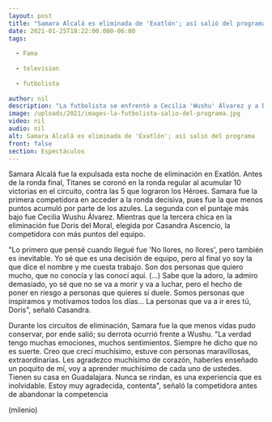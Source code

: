 ```yaml
---
layout: post
title: "Samara Alcalá es eliminada de 'Exatlón'; así salió del programa"
date: 2021-01-25T18:22:00.000-06:00
tags:
  
  - Fama
  
  - television
  
  - futbolista
  
author: nil
description: "La futbolista se enfrentó a Cecilia 'Wushu' Álvarez y a Doris del Moral en la ronda final. "
image: /uploads/2021/images-la-futbolista-salio-del-programa.jpg
video: nil
audio: nil
alt: Samara Alcalá es eliminada de 'Exatlón'; así salió del programa
front: false
section: Espectáculos
---
```


Samara Alcalá fue la expulsada esta noche de eliminación en Exatlón. Antes de la ronda final, Titanes se coronó en la ronda regular al acumular 10 victorias en el circuito, contra las 5 que lograron los Héroes.  Samara fue la primera competidora en acceder a la ronda decisiva, pues fue la que menos puntos acumuló por parte de los azules. La segunda con el puntaje más bajo fue Cecilia Wushu Álvarez. Mientras que la tercera chica en la eliminación fue Doris del Moral, elegida por Casandra Ascencio, la competidora con más puntos del equipo. 

"Lo primero que pensé cuando llegué fue 'No llores, no llores', pero también es inevitable. Yo sé que es una decisión de equipo, pero al final yo soy la que dice el nombre y me cuesta trabajo. Son dos personas que quiero mucho, que no conocía y las conocí aquí. (…) Sabe que la adoro, la admiro demasiado, yo sé que no se va a morir y va a luchar, pero el hecho de poner en riesgo a personas que quieres sí duele. Somos personas que inspiramos y motivamos todos los días... La personas que va a ir eres tú, Doris", señaló Casandra. 

Durante los circuitos de eliminación, Samara fue la que menos vidas pudo conservar, por ende salió; su derrota ocurrió frente a Wushu.  "La verdad tengo muchas emociones, muchos sentimientos. Siempre he dicho que no es suerte. Creo que crecí muchísimo, estuve con personas maravillosas, extraordinarias. Les agradezco muchísimo de corazón, haberles enseñado un poquito de mí, voy a aprender muchísimo de cada uno de ustedes. Tienen su casa en Guadalajara. Nunca se rindan, es una experiencia que es inolvidable. Estoy muy agradecida, contenta", señaló la competidora antes de abandonar la competencia 

(milenio)